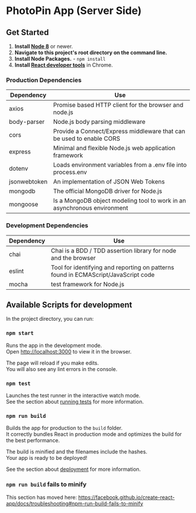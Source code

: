 # PhotoPin App (Server Side)


## Get Started

1. **Install [Node 8](https://nodejs.org)** or newer.
2. **Navigate to this project's root directory on the command line.**
3. **Install Node Packages.** - `npm install`
4. **Install [React developer tools](https://chrome.google.com/webstore/detail/react-developer-tools/fmkadmapgofadopljbjfkapdkoienihi?hl=en)** in Chrome.


### Production Dependencies

| **Dependency**  | **Use**                                                                            |
| --------------- | ---------------------------------------------------------------------------------- |
| axios           | Promise based HTTP client for the browser and node.js                              |
| body-parser     | Node.js body parsing middleware                                                    |
| cors            | Provide a Connect/Express middleware that can be used to enable CORS               |
| express         | Minimal and flexible Node.js web application framework                             |
| dotenv          | Loads environment variables from a .env file into process.env                      |
| jsonwebtoken    | An implementation of JSON Web Tokens                                               |
| mongodb         | The official MongoDB driver for Node.js                                            |
| mongoose        | Is a MongoDB object modeling tool to work in an asynchronous environment           |


### Development Dependencies

| **Dependency**  | **Use**                                                                            |
| --------------- | ---------------------------------------------------------------------------------- |
| chai            | Chai is a BDD / TDD assertion library for node and the browser                     |     
| eslint          | Tool for identifying and reporting on patterns found in ECMAScript/JavaScript code |
| mocha           | test framework for Node.js                                                         |


## Available Scripts for development

In the project directory, you can run:

### `npm start`

Runs the app in the development mode.<br>
Open [http://localhost:3000](http://localhost:3000) to view it in the browser.

The page will reload if you make edits.<br>
You will also see any lint errors in the console.

### `npm test`

Launches the test runner in the interactive watch mode.<br>
See the section about [running tests](https://facebook.github.io/create-react-app/docs/running-tests) for more information.

### `npm run build`

Builds the app for production to the `build` folder.<br>
It correctly bundles React in production mode and optimizes the build for the best performance.

The build is minified and the filenames include the hashes.<br>
Your app is ready to be deployed!

See the section about [deployment](https://facebook.github.io/create-react-app/docs/deployment) for more information.

### `npm run build` fails to minify

This section has moved here: https://facebook.github.io/create-react-app/docs/troubleshooting#npm-run-build-fails-to-minify